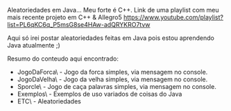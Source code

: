 Aleatoriedades em Java... Meu forte é C++. Link de uma playlist com meu mais recente projeto em C++ & Allegro5
https://www.youtube.com/playlist?list=PL6qKC6q_P5msG8se4HAw-adQRYKRO7tvw

Aqui só irei postar aleatoriedades feitas em Java pois estou aprendendo Java atualmente ;)

Resumo do conteudo aqui encontrado:

* JogoDaForca\ - Jogo da forca simples, via mensagem no console.
* JogoDaVelha\ - Jogo da velha simples, via mensagem no console.
* Sporcle\ - Jogo de caça palavras simples, via mensagem no console.
* Exemplos\ - Exemplos de uso variados de coisas do Java
* ETC\ - Aleatoriedades
